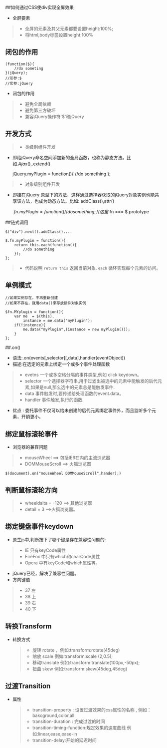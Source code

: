 ##如何通过CSS使div实现全屏效果
- 全屏要素
>*	全屏的元素及其父元素都要设置height:100%;
>*	将html,body标签设置height:100%

## 闭包的作用

	(function($){
		//do someting
	}(jQuery);
	//形参:$
	//实参:jQuery

- 闭包的作用
>* 避免全局依赖
>* 避免第三方破坏
>* 兼容jQuery操作符'$'和jQuery

## 开发方式

>* 类级别组件开发

- 即给jQuery命名空间添加新的全局函数，也称为静态方法。比如$.Ajax(),$.extend()


	jQuery.myPlugin = function(){
		//do something
	};

>* 对象级别组件开发
- 即挂在jQuery 原型下的方法，这样通过选择器获取的jQuery对象实例也能共享该方法，也成为动态方法。比如: addClass(),attr()



	$.fn.myPlugin = function(){
		//do something
	};
	//这里$.fn === $.prototype


##链式调用



	$("div").next().addClass()....

	$.fn.myPlugin = function(){
		return this.each(function(){
			//do something
		});
	};

>* 代码说明
```return this``` 返回当前对象.
```each``` 循环实现每个元素的访问。

## 单例模式


	//如果实例存在，不再重新创建
	//如果不存在，就用data()来存放插件对象实例

	$fn.MYplugin = function(){
		var me  = $(this),
			instance = me.data("myPlugin");
		if(!instence){
			me.data("myPlugin",(instance = new myPlugin()));
		}
	};

##.on()

- 语法:.on(events[,selector][,data],handler(eventObject))
- 描述:在选定的元素上绑定一个或多个事件处理函数
>* evetns 一个或多空格分隔的事件类型,例如 click keydown。
>* selector 一个选择器字符串,用于过滤出被选中的元素中能触发的后代元素,如果是null,那么选中的元素总是能触发事件.
>* data 事件触发时,要传递给处理函数的event.data。
>* handler 事件触发,执行的函数.
- 优点 : 委托事件不仅可以给未创建的后代元素绑定事件外，而且监听多个元素，开销更小。

## 绑定鼠标滚轮事件

- 浏览器的兼容问题
>* mouseWheel ==> 包括IE6在内的主流浏览器
>* DOMMouseScroll ==> 火狐浏览器


	$(document).on("mouseWheel DOMMouseScroll",hander);)

## 判断鼠标滚轮方向

>* wheeldalta = -120 ==> 其他浏览器
>* detail = 3 ==>火狐浏览器。

## 绑定键盘事件keydown

- 原生js中,判断按下了哪个键是存在兼容性问题的:
>* IE 只有keyCode属性
>* FireFox 中只有which和charCode属性
>* Opera 中有keyCode和which属性等。
- jQuery已经，解决了兼容性问题。
- 方向键值
>* 37  左
>* 38  上
>* 39  右
>* 40  下

## 转换Transform
- 转换方式
	>* 旋转 rotate ，例如:transform:rotate(45deg)
	>* 缩放 scale 例如:transform:scale (2,0.5);
	>* 移动translate 例如:transform:translate(100px,-50px);
	>* 扭曲 skew 例如:transform:skew(45deg,45deg)

## 过渡Transition
- 属性
	>* transition-property : 设置过渡效果的css属性的名称 , 例如：bakcground,color,all
	>* transition-duration : 完成过渡的时间
	>* transition-timing-function:规定效果的速度曲线 例如:linear,ease,ease-in
	>* transition-delay:开始的延迟时间













